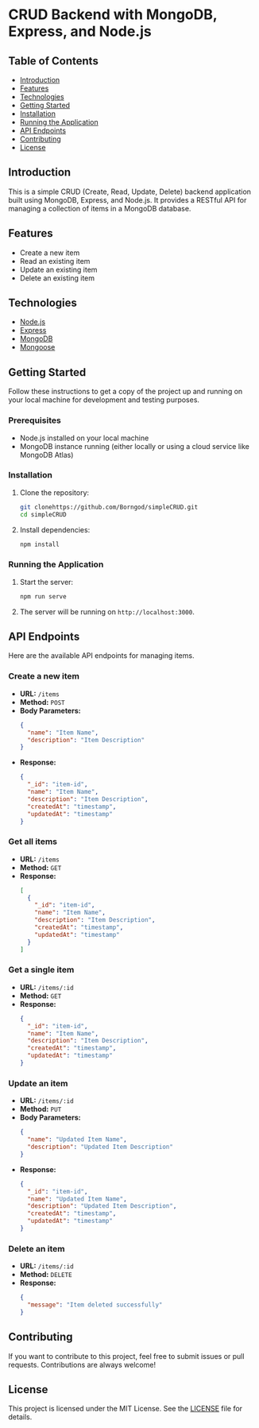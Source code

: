# CRUD Backend with MongoDB, Express, and Node.js

## Table of Contents
- [Introduction](#introduction)
- [Features](#features)
- [Technologies](#technologies)
- [Getting Started](#getting-started)
- [Installation](#installation)
- [Running the Application](#running-the-application)
- [API Endpoints](#api-endpoints)
- [Contributing](#contributing)
- [License](#license)

## Introduction
This is a simple CRUD (Create, Read, Update, Delete) backend application built using MongoDB, Express, and Node.js. It provides a RESTful API for managing a collection of items in a MongoDB database.

## Features
- Create a new item
- Read an existing item
- Update an existing item
- Delete an existing item

## Technologies
- [Node.js](https://nodejs.org/)
- [Express](https://expressjs.com/)
- [MongoDB](https://www.mongodb.com/)
- [Mongoose](https://mongoosejs.com/)

## Getting Started
Follow these instructions to get a copy of the project up and running on your local machine for development and testing purposes.

### Prerequisites
- Node.js installed on your local machine
- MongoDB instance running (either locally or using a cloud service like MongoDB Atlas)

### Installation
1. Clone the repository:
   ```bash
   git clonehttps://github.com/Borngod/simpleCRUD.git
   cd simpleCRUD
   ```

2. Install dependencies:
   ```bash
   npm install
   ```

 

### Running the Application
1. Start the server:
   ```bash
   npm run serve
   ```

2. The server will be running on `http://localhost:3000`.

## API Endpoints
Here are the available API endpoints for managing items.

### Create a new item
- **URL:** `/items`
- **Method:** `POST`
- **Body Parameters:**
  ```json
  {
    "name": "Item Name",
    "description": "Item Description"
  }
  ```
- **Response:**
  ```json
  {
    "_id": "item-id",
    "name": "Item Name",
    "description": "Item Description",
    "createdAt": "timestamp",
    "updatedAt": "timestamp"
  }
  ```

### Get all items
- **URL:** `/items`
- **Method:** `GET`
- **Response:**
  ```json
  [
    {
      "_id": "item-id",
      "name": "Item Name",
      "description": "Item Description",
      "createdAt": "timestamp",
      "updatedAt": "timestamp"
    }
  ]
  ```

### Get a single item
- **URL:** `/items/:id`
- **Method:** `GET`
- **Response:**
  ```json
  {
    "_id": "item-id",
    "name": "Item Name",
    "description": "Item Description",
    "createdAt": "timestamp",
    "updatedAt": "timestamp"
  }
  ```

### Update an item
- **URL:** `/items/:id`
- **Method:** `PUT`
- **Body Parameters:**
  ```json
  {
    "name": "Updated Item Name",
    "description": "Updated Item Description"
  }
  ```
- **Response:**
  ```json
  {
    "_id": "item-id",
    "name": "Updated Item Name",
    "description": "Updated Item Description",
    "createdAt": "timestamp",
    "updatedAt": "timestamp"
  }
  ```

### Delete an item
- **URL:** `/items/:id`
- **Method:** `DELETE`
- **Response:**
  ```json
  {
    "message": "Item deleted successfully"
  }
  ```

## Contributing
If you want to contribute to this project, feel free to submit issues or pull requests. Contributions are always welcome!

## License
This project is licensed under the MIT License. See the [LICENSE](LICENSE) file for details.
